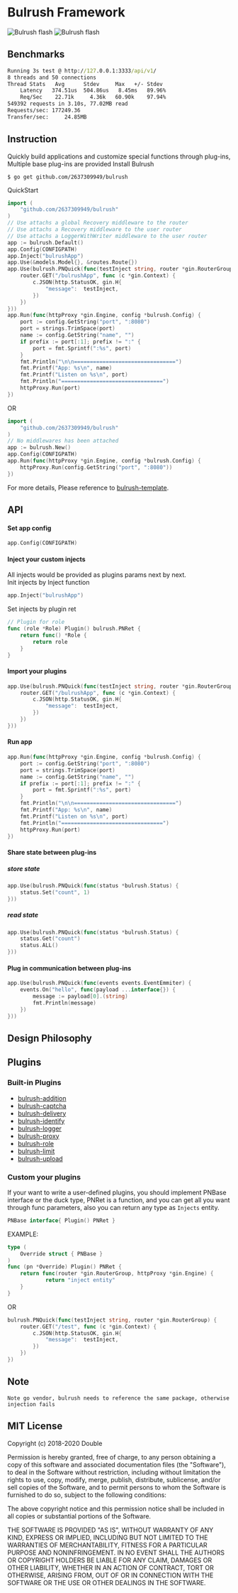 # Bulrush Framework

![Bulrush flash](./assets/flash.jpg)
![Bulrush flash](./assets/frame.png)

## Benchmarks
```cmd
Running 3s test @ http://127.0.0.1:3333/api/v1/
8 threads and 50 connections
Thread Stats   Avg      Stdev     Max   +/- Stdev
    Latency   374.51us  504.86us   8.45ms   89.96%
    Req/Sec    22.71k     4.36k   60.90k    97.94%
549392 requests in 3.10s, 77.02MB read
Requests/sec: 177249.36
Transfer/sec:     24.85MB
```

## Instruction
Quickly build applications and customize special functions through plug-ins, Multiple base plug-ins are provided
Install Bulrush
```shell
$ go get github.com/2637309949/bulrush
```
QuickStart
```go
import (
    "github.com/2637309949/bulrush"
)
// Use attachs a global Recovery middleware to the router
// Use attachs a Recovery middleware to the user router
// Use attachs a LoggerWithWriter middleware to the user router
app := bulrush.Default()
app.Config(CONFIGPATH)
app.Inject("bulrushApp")
app.Use(&models.Model{}, &routes.Route{})
app.Use(bulrush.PNQuick(func(testInject string, router *gin.RouterGroup) {
    router.GET("/bulrushApp", func (c *gin.Context) {
        c.JSON(http.StatusOK, gin.H{
            "message": 	testInject,
        })
    })
}))
app.Run(func(httpProxy *gin.Engine, config *bulrush.Config) {
    port := config.GetString("port", ":8080")
    port = strings.TrimSpace(port)
    name := config.GetString("name", "")
    if prefix := port[:1]; prefix != ":" {
        port = fmt.Sprintf(":%s", port)
    }
    fmt.Println("\n\n================================")
    fmt.Printf("App: %s\n", name)
    fmt.Printf("Listen on %s\n", port)
    fmt.Println("================================")
    httpProxy.Run(port)
})
```
OR
```go
import (
    "github.com/2637309949/bulrush"
)
// No middlewares has been attached
app := bulrush.New()
app.Config(CONFIGPATH)
app.Run(func(httpProxy *gin.Engine, config *bulrush.Config) {
    httpProxy.Run(config.GetString("port", ":8080"))
})
```
For more details, Please reference to [bulrush-template](https://github.com/2637309949/bulrush-template). 

## API
#### Set app config
```go
app.Config(CONFIGPATH)
```
#### Inject your custom injects
All injects would be provided as plugins params next by next.  
Init injects by Inject function
```go
app.Inject("bulrushApp")
```
Set injects by plugin ret  
```go
// Plugin for role
func (role *Role) Plugin() bulrush.PNRet {
	return func() *Role {
		return role
	}
}
```
#### Import your plugins
```go
app.Use(bulrush.PNQuick(func(testInject string, router *gin.RouterGroup) {
    router.GET("/bulrushApp", func (c *gin.Context) {
        c.JSON(http.StatusOK, gin.H{
            "message": 	testInject,
        })
    })
}))
```
#### Run app
```go
app.Run(func(httpProxy *gin.Engine, config *bulrush.Config) {
    port := config.GetString("port", ":8080")
    port = strings.TrimSpace(port)
    name := config.GetString("name", "")
    if prefix := port[:1]; prefix != ":" {
        port = fmt.Sprintf(":%s", port)
    }
    fmt.Println("\n\n================================")
    fmt.Printf("App: %s\n", name)
    fmt.Printf("Listen on %s\n", port)
    fmt.Println("================================")
    httpProxy.Run(port)
})
```
#### Share state between plug-ins

##### store state
```go
app.Use(bulrush.PNQuick(func(status *bulrush.Status) {
    status.Set("count", 1)
}))
```
##### read state
```go
app.Use(bulrush.PNQuick(func(status *bulrush.Status) {
    status.Get("count")
    status.ALL()
}))
```
#### Plug in communication between plug-ins
```go
app.Use(bulrush.PNQuick(func(events events.EventEmmiter) {
	events.On("hello", func(payload ...interface{}) {
		message := payload[0].(string)
		fmt.Println(message)
	})
}))
```

## Design Philosophy

## Plugins
### Built-in Plugins
- [bulrush-addition](https://github.com/2637309949/bulrush-addition)
- [bulrush-captcha](https://github.com/2637309949/bulrush-captcha)
- [bulrush-delivery](https://github.com/2637309949/bulrush-delivery)
- [bulrush-identify](https://github.com/2637309949/bulrush-identify)
- [bulrush-logger](https://github.com/2637309949/bulrush-logger)
- [bulrush-proxy](https://github.com/2637309949/bulrush-proxy)
- [bulrush-role](https://github.com/2637309949/bulrush-role)
- [bulrush-limit](https://github.com/2637309949/bulrush-limit)
- [bulrush-upload](https://github.com/2637309949/bulrush-upload)


### Custom your plugins
If your want to write a user-defined plugins, you should implement PNBase interface or the duck type,
PNRet is a function, and you can get all you want through func parameters, also you can return any type as
`Injects` entity.
```go
PNBase interface{ Plugin() PNRet }
```
EXAMPLE:   
```go
type (
    Override struct { PNBase }
)
func (pn *Override) Plugin() PNRet {
    return func(router *gin.RouterGroup, httpProxy *gin.Engine) {
            return "inject entity"
    }
}
```
OR
```go
bulrush.PNQuick(func(testInject string, router *gin.RouterGroup) {
    router.GET("/test", func (c *gin.Context) {
        c.JSON(http.StatusOK, gin.H{
            "message": 	testInject,
        })
    })
})
```

## Note
    Note go vendor, bulrush needs to reference the same package, otherwise injection fails

## MIT License

Copyright (c) 2018-2020 Double

Permission is hereby granted, free of charge, to any person obtaining a copy
of this software and associated documentation files (the "Software"), to deal
in the Software without restriction, including without limitation the rights
to use, copy, modify, merge, publish, distribute, sublicense, and/or sell
copies of the Software, and to permit persons to whom the Software is
furnished to do so, subject to the following conditions:

The above copyright notice and this permission notice shall be included in all
copies or substantial portions of the Software.

THE SOFTWARE IS PROVIDED "AS IS", WITHOUT WARRANTY OF ANY KIND, EXPRESS OR
IMPLIED, INCLUDING BUT NOT LIMITED TO THE WARRANTIES OF MERCHANTABILITY,
FITNESS FOR A PARTICULAR PURPOSE AND NONINFRINGEMENT. IN NO EVENT SHALL THE
AUTHORS OR COPYRIGHT HOLDERS BE LIABLE FOR ANY CLAIM, DAMAGES OR OTHER
LIABILITY, WHETHER IN AN ACTION OF CONTRACT, TORT OR OTHERWISE, ARISING FROM,
OUT OF OR IN CONNECTION WITH THE SOFTWARE OR THE USE OR OTHER DEALINGS IN THE
SOFTWARE.